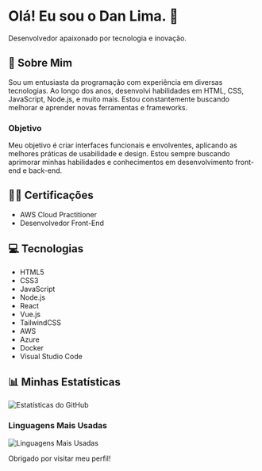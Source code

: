 # Olá! Eu sou o Dan Lima. 🖖

Desenvolvedor apaixonado por tecnologia e inovação.

## 🚀 Sobre Mim

Sou um entusiasta da programação com experiência em diversas tecnologias. Ao longo dos anos, desenvolvi habilidades em HTML, CSS, JavaScript, Node.js, e muito mais. Estou constantemente buscando melhorar e aprender novas ferramentas e frameworks.

### Objetivo

Meu objetivo é criar interfaces funcionais e envolventes, aplicando as melhores práticas de usabilidade e design. Estou sempre buscando aprimorar minhas habilidades e conhecimentos em desenvolvimento front-end e back-end.

## 👩‍💻 Certificações

- AWS Cloud Practitioner
- Desenvolvedor Front-End
  
## 💻 Tecnologias

- HTML5
- CSS3
- JavaScript
- Node.js
- React
- Vue.js
- TailwindCSS
- AWS
- Azure
- Docker
- Visual Studio Code

## 📊 Minhas Estatísticas

![Estatísticas do GitHub](https://github-readme-stats.vercel.app/api?username=danLima1&show_icons=true&theme=radical)

### Linguagens Mais Usadas

![Linguagens Mais Usadas](https://github-readme-stats.vercel.app/api/top-langs/?username=danLima1&layout=compact&theme=radical)

Obrigado por visitar meu perfil!
